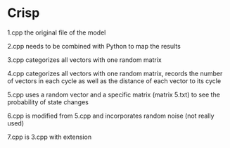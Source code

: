 # Crisp

1.cpp the original file of the model

2.cpp needs to be combined with Python to map the results

3.cpp categorizes all vectors with one random matrix

4.cpp categorizes all vectors with one random matrix, records the number of vectors in each cycle as well as the distance of each vector to its cycle

5.cpp uses a random vector and a specific matrix (matrix 5.txt) to see the probability of state changes

6.cpp is modified from 5.cpp and incorporates random noise (not really used)

7.cpp is 3.cpp with extension
